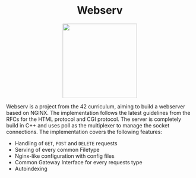 <a name="readme-top"></a>

<h1 align="center">Webserv</h1>
<!-- ABOUT THE PROJECT -->

<p align="center">
<img width="200" src="https://github.com/oph-design/webserv/assets/115570424/302d6a9b-c5ce-48e9-9a11-c6fa005613bd"/>
</p>

Webserv is a project from the 42 curriculum, aiming to build a webserver based on NGINX. The implementation follows the latest guidelines from the RFCs for the HTML protocol and CGI protocol. The server is completely build in C++ and uses poll as the multiplexer to manage the socket connections. The implementation covers the following features:
* Handling of `GET`, `POST` and `DELETE` requests
* Serving of every common Filetype
* Nginx-like configuration with config files
* Common Gateway Interface for every requests type
* Autoindexing

